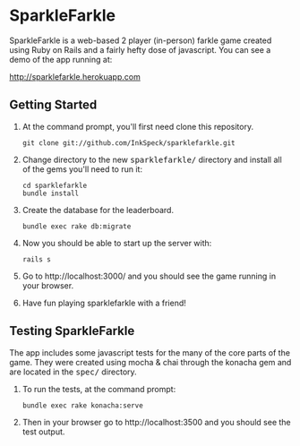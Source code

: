 # SparkleFarkle

SparkleFarkle is a web-based 2 player (in-person) farkle game created using Ruby on Rails and a fairly hefty dose of javascript. You can see a demo of the app running at:

   http://sparklefarkle.herokuapp.com

## Getting Started

1. At the command prompt, you'll first need clone this repository.

   ```
   git clone git://github.com/InkSpeck/sparklefarkle.git
   ```
   
2. Change directory to the new <tt>sparklefarkle/</tt> directory and install all of the gems you'll need to run it:

   ```
   cd sparklefarkle
   bundle install
   ```

3. Create the database for the leaderboard.

   ```
   bundle exec rake db:migrate
   ```

4. Now you should be able to start up the server with:

   ```
   rails s
   ```

5. Go to http://localhost:3000/ and you should see the game running in your browser.

6. Have fun playing sparklefarkle with a friend!

## Testing SparkleFarkle

The app includes some javascript tests for the many of the core parts of the game.
They were created using mocha & chai through the konacha gem and are located in the <tt>spec/</tt> directory.

1. To run the tests, at the command prompt:

   ```
   bundle exec rake konacha:serve
   ```

2. Then in your browser go to http://localhost:3500 and you should see the test output.



